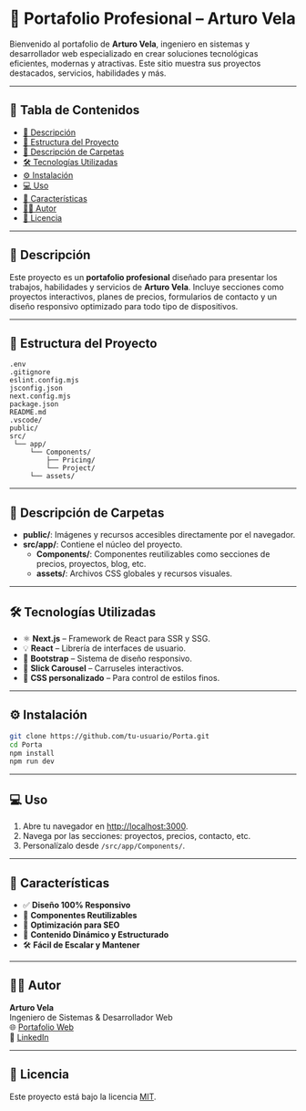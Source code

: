 # 🚀 Portafolio Profesional – Arturo Vela

Bienvenido al portafolio de **Arturo Vela**, ingeniero en sistemas y desarrollador web especializado en crear soluciones tecnológicas eficientes, modernas y atractivas. Este sitio muestra sus proyectos destacados, servicios, habilidades y más.

---

## 📑 Tabla de Contenidos

- [🧾 Descripción](#descripción)
- [📂 Estructura del Proyecto](#estructura-del-proyecto)
- [📁 Descripción de Carpetas](#descripción-de-carpetas)
- [🛠 Tecnologías Utilizadas](#tecnologías-utilizadas)
- [⚙️ Instalación](#instalación)
- [💻 Uso](#uso)
- [🌟 Características](#características)
- [👨‍💻 Autor](#autor)
- [📄 Licencia](#licencia)

---

## 🧾 Descripción

Este proyecto es un **portafolio profesional** diseñado para presentar los trabajos, habilidades y servicios de **Arturo Vela**. Incluye secciones como proyectos interactivos, planes de precios, formularios de contacto y un diseño responsivo optimizado para todo tipo de dispositivos.

---

## 📂 Estructura del Proyecto

```
.env
.gitignore
eslint.config.mjs
jsconfig.json
next.config.mjs
package.json
README.md
.vscode/
public/
src/
 └── app/
     └── Components/
         ├── Pricing/
         └── Project/
     └── assets/
```

---

## 📁 Descripción de Carpetas

- **public/**: Imágenes y recursos accesibles directamente por el navegador.
- **src/app/**: Contiene el núcleo del proyecto.
  - **Components/**: Componentes reutilizables como secciones de precios, proyectos, blog, etc.
  - **assets/**: Archivos CSS globales y recursos visuales.

---

## 🛠 Tecnologías Utilizadas

- ⚛️ **Next.js** – Framework de React para SSR y SSG.
- 💡 **React** – Librería de interfaces de usuario.
- 🎯 **Bootstrap** – Sistema de diseño responsivo.
- 🎠 **Slick Carousel** – Carruseles interactivos.
- 🎨 **CSS personalizado** – Para control de estilos finos.

---

## ⚙️ Instalación

```bash
git clone https://github.com/tu-usuario/Porta.git
cd Porta
npm install
npm run dev
```

---

## 💻 Uso

1. Abre tu navegador en [http://localhost:3000](http://localhost:3000).
2. Navega por las secciones: proyectos, precios, contacto, etc.
3. Personalízalo desde `/src/app/Components/`.

---

## 🌟 Características

- ✅ **Diseño 100% Responsivo**
- 🧩 **Componentes Reutilizables**
- 🧠 **Optimización para SEO**
- 📂 **Contenido Dinámico y Estructurado**
- 🛠 **Fácil de Escalar y Mantener**

---

## 👨‍💻 Autor

**Arturo Vela**  
Ingeniero de Sistemas & Desarrollador Web  
🌐 [Portafolio Web](https://www.trolinol.xyz/project)  
💼 [LinkedIn](https://www.linkedin.com/in/arturo-vela/)

---

## 📄 Licencia

Este proyecto está bajo la licencia [MIT](https://opensource.org/licenses/MIT).
